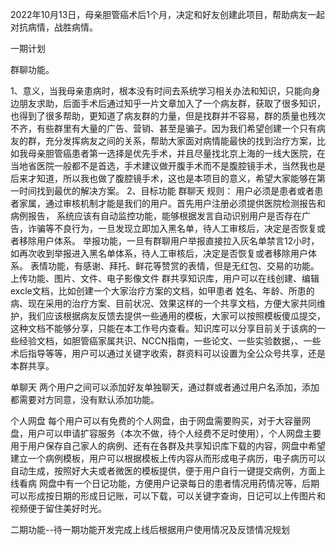 2022年10月13日，母亲胆管癌术后1个月，决定和好友创建此项目，帮助病友一起对抗病情，战胜病情。


一期计划

群聊功能。

1、意义，当我母亲患病时，根本没有时间去系统学习相关办法和知识，只能向身边朋友求助，后面手术后通过知乎一片文章加入了一个病友群，获取了很多知识，也得到了很多帮助，更知道了病友群的力量，但是找群并不容易，群的质量也残次不齐，有些群里有大量的广告、营销、甚至是骗子。因为我们希望创建一个只有病友的群，充分发挥病友之间的关系，帮助大家面对病情能最快的找到治疗方案，比如我母亲胆管癌患者第一选择是优先手术，并且尽量找北京上海的一线大医院，在当地省医院一般都不是首选，手术建议做开腹手术而不是腹腔镜手术，当然我也是后来才知道，所以我也做了腹腔镜手术，这也是本项目的意义，希望大家能够在第一时间找到最优的解决方案。
2、目标功能
群聊天
规则：
    用户必须是患者或者患者家属，通过审核机制才能是我们的用户。首先用户注册必须提供医院检测报告和病例报告，
    系统应该有自动监控功能，能够根据发言自动识别用户是否存在广告，诈骗等不良行为，一旦发现立即加入黑名单，待人工审核后，决定是否恢复或者移除用户体系。
    举报功能，一旦有群聊用户举报直接拉入灰名单禁言12小时，如再次收到举报进入黑名单体系，待人工审核后，决定是否恢复或者移除用户体系。
    表情功能，有感谢、拜托、鲜花等赞赏的表情，但是无红包、交易的功能。
    上传功能、图片、文件、电子影像文件
    群共享知识库，用户可以在线创建、编辑excle文档，比如创建一个大家治疗方案的文档，如甲患者 姓名、年龄、所患的病、现在采用的治疗方案、目前状况、效果这样的一个共享文档，方便大家共同维护，我们应该根据病友反馈去提供一些通用的模板，大家可以按照模板傻瓜提交，这种文档不能够分享，只能在本工作号内查看。知识库可以分享目前关于该病的一些经验文档，如胆管癌家属共识、NCCN指南，一些论文、一些实验数据，、一些术后指导等等，用户可以通过关键字收索，群资料可以设置为全公众号共享，还是本群共享。

单聊天
两个用户之间可以添加好友单独聊天，通过群或者通过用户名添加，添加都需要对方同意，没有默认添加功能。

个人网盘
每个用户可以有免费的个人网盘，由于网盘需要购买，对于大容量网盘，用户可以申请扩容服务（本次不做，待个人经费不足时使用），个人网盘主要用于用户保存自己家人的病例、还有在各群及共享知识库下载的内容，网盘中希望建立一个病例模板，用户可以根据模板上传内容从而形成电子病历，电子病历可以自动生成，按照好大夫或者微医的模板提供，便于用户自行一键提交病例，方面上线看病
网盘中有一个日记功能，方便用户记录每日的患者情况用药情况等，后期可以形成按日期的形成日记账，可以下载，可以关键字查询，日记可以上传图片和视频便于留住美好时光。

二期功能--待一期功能开发完成上线后根据用户使用情况及反馈情况规划
